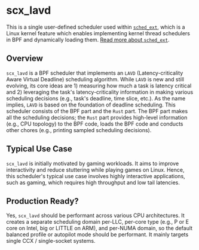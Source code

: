 # scx_lavd

This is a single user-defined scheduler used within [`sched_ext`](https://github.com/sched-ext/scx/tree/main), which is a Linux kernel feature which enables implementing kernel thread schedulers in BPF and dynamically loading them. [Read more about `sched_ext`](https://github.com/sched-ext/scx/tree/main).

## Overview

`scx_lavd` is a BPF scheduler that implements an `LAVD` (Latency-criticality Aware
Virtual Deadline) scheduling algorithm. While `LAVD` is new and still evolving,
its core ideas are 1) measuring how much a task is latency critical and 2)
leveraging the task's latency-criticality information in making various
scheduling decisions (e.g., task's deadline, time slice, etc.). As the name
implies, `LAVD` is based on the foundation of deadline scheduling. This scheduler
consists of the BPF part and the `Rust` part. The BPF part makes all the
scheduling decisions; the `Rust` part provides high-level information (e.g., CPU
topology) to the BPF code, loads the BPF code and conducts other chores (e.g.,
printing sampled scheduling decisions).

## Typical Use Case

`scx_lavd` is initially motivated by gaming workloads. It aims to improve
interactivity and reduce stuttering while playing games on Linux. Hence, this
scheduler's typical use case involves highly interactive applications, such as
gaming, which requires high throughput and low tail latencies.

## Production Ready?

Yes, `scx_lavd` should be performant across various CPU architectures. It creates
a separate scheduling domain per-LLC, per-core type (e.g., P or E core on
Intel, big or LITTLE on ARM), and per-NUMA domain, so the default balanced
profile or autopilot mode should be performant. It mainly targets single CCX
/ single-socket systems.
